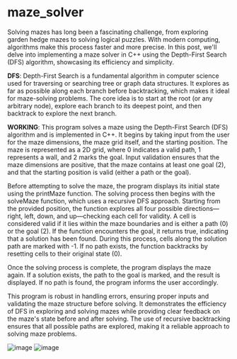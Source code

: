 # maze_solver
Solving mazes has long been a fascinating challenge, from exploring garden hedge mazes to solving logical puzzles. With modern computing, algorithms make this process faster and more precise. In this post, we'll delve into implementing a maze solver in C++ using the Depth-First Search (DFS) algorithm, showcasing its efficiency and simplicity.

**DFS**:
Depth-First Search is a fundamental algorithm in computer science used for traversing or searching tree or graph data structures. It explores as far as possible along each branch before backtracking, which makes it ideal for maze-solving problems. The core idea is to start at the root (or any arbitrary node), explore each branch to its deepest point, and then backtrack to explore the next branch.

**WORKING**:
This program solves a maze using the Depth-First Search (DFS) algorithm and is implemented in C++. It begins by taking input from the user for the maze dimensions, the maze grid itself, and the starting position. The maze is represented as a 2D grid, where 0 indicates a valid path, 1 represents a wall, and 2 marks the goal. Input validation ensures that the maze dimensions are positive, that the maze contains at least one goal (2), and that the starting position is valid (either a path or the goal).

Before attempting to solve the maze, the program displays its initial state using the printMaze function. The solving process then begins with the solveMaze function, which uses a recursive DFS approach. Starting from the provided position, the function explores all four possible directions—right, left, down, and up—checking each cell for validity. A cell is considered valid if it lies within the maze boundaries and is either a path (0) or the goal (2). If the function encounters the goal, it returns true, indicating that a solution has been found. During this process, cells along the solution path are marked with -1. If no path exists, the function backtracks by resetting cells to their original state (0).

Once the solving process is complete, the program displays the maze again. If a solution exists, the path to the goal is marked, and the result is displayed. If no path is found, the program informs the user accordingly.

This program is robust in handling errors, ensuring proper inputs and validating the maze structure before solving. It demonstrates the efficiency of DFS in exploring and solving mazes while providing clear feedback on the maze's state before and after solving. The use of recursive backtracking ensures that all possible paths are explored, making it a reliable approach to solving maze problems.

![image](https://github.com/user-attachments/assets/980cbced-0a87-4fb9-8ff6-b8ecb9c7f34a)
![image](https://github.com/user-attachments/assets/565efe5e-d9e1-46e7-80bf-d99d8f4299c7)



